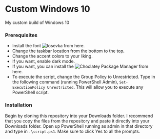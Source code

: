 # Custom Windows 10

My custom build of Windows 10

### Prerequisites

* Install the font ![**Iosevka**](https://github.com/be5invis/Iosevka/releases) from here.
* Change the taskbar location from the bottom to the top.
* Change the accent colors to your liking.
* If you want, enable dark mode.
* If you want, you can install the ![**Choclatey Package Manager**](https://chocolatey.org/install) from here.
* To execute the script, change the Group Policy to Unrestricted. Type in the following command (running PowerShell Admin), `Set-ExecutionPolicy Unrestricted`. This will allow you to execute any PowerShell script.

### Installation

Begin by cloning this repository into your Downloads folder. I recommend that you copy the files from the repository and paste it directly into your Downloads folder. Open up PowerShell running as admin in that directory and type in `.\script.ps1`. Make sure to click Yes to all the prompts.
